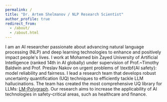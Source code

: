 ```yaml
---
permalink: /
title: "Dr. Artem Shelmanov / NLP Research Scientist"
author_profile: true
redirect_from: 
  - /about/
  - /about.html
---
```


I am an AI researcher passionate about advancing natural language processing (NLP) and deep learning technologies to enhance and positively impact people's lives. I work at Mohamed bin Zayed University of Artificial Intelligence (ranked 14th in AI globally) under supervision of Prof.~Timothy Baldwin and Prof. Preslav Nakov on urgent problems of \textbf{AI safety}: model reliability and fairness. I lead a research team that develops robust uncertainty quantification (UQ) techniques to efficiently tackle LLM hallucinations. The team has created the most comprehensive UQ library for LLMs: [LM-Polygraph](https://github.com/IINemo/lm-polygraph).
Our research aims to increase the applicability of AI technologies in safety-critical areas, such as healthcare and finance.
